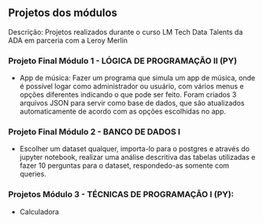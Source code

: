 ## Projetos dos módulos
Descrição: Projetos realizados durante o curso LM Tech Data Talents da ADA em parceria com a Leroy Merlin

### Projeto Final Módulo 1 - LÓGICA DE PROGRAMAÇÃO II (PY)
 - App de música: Fazer um programa que simula um app de música, onde é possível logar como administrador ou usuário, com vários menus e opções diferentes indicando o que pode ser feito. Foram criados 3 arquivos JSON para servir como base de dados, que são atualizados automaticamente de acordo com as opções escolhidas no app.

### Projeto Final Módulo 2 - BANCO DE DADOS I
 - Escolher um dataset qualquer, importa-lo para o postgres e através do jupyter notebook, realizar uma análise descritiva das tabelas utilizadas e fazer 10 perguntas para o dataset, respondedo-as somente com queries.

### Projetos Módulo 3 - TÉCNICAS DE PROGRAMAÇÃO I (PY):
 - Calculadora
